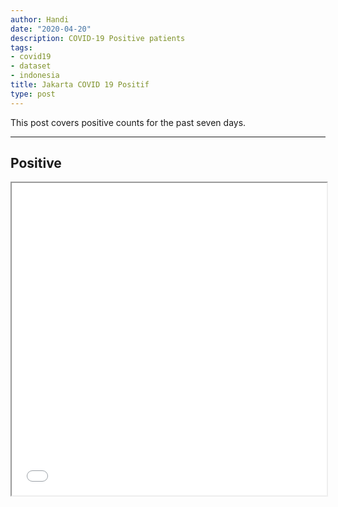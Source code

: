 ```yaml
---
author: Handi
date: "2020-04-20"
description: COVID-19 Positive patients
tags:
- covid19
- dataset
- indonesia
title: Jakarta COVID 19 Positif
type: post
---
```


This post covers positive counts for the past seven days.
<!--more-->
---

## Positive
<iframe seamless src="/leafmap/leafMapPOSITIF.html" width="100%" height="500"></iframe>
